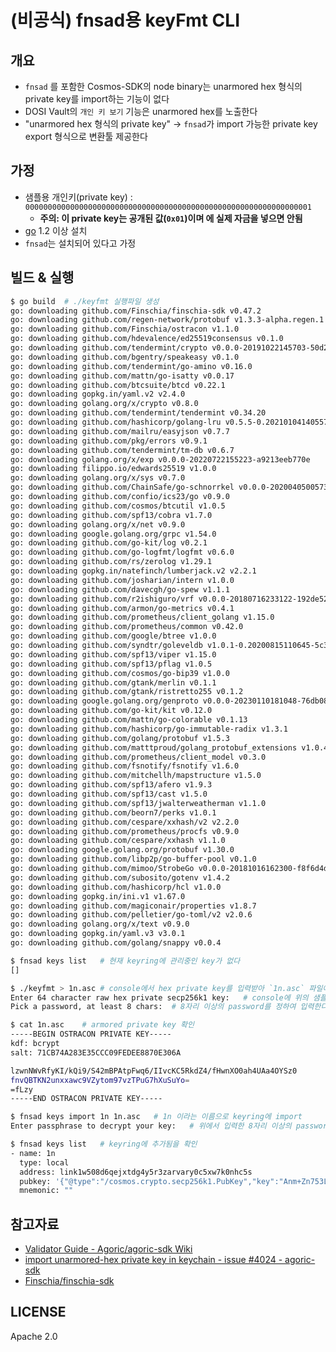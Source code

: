 # (비공식) fnsad용 keyFmt CLI

## 개요

- `fnsad` 를 포함한 Cosmos-SDK의 node binary는 unarmored hex 형식의 private key를 import하는 기능이 없다
- DOSI Vault의 `개인 키 보기` 기능은 unarmored hex를 노출한다
- "unarmored hex 형식의 private key" -> `fnsad`가 import 가능한 private key export 형식으로 변환툴 제공한다

## 가정

- 샘플용 개인키(private key) : `0000000000000000000000000000000000000000000000000000000000000001`
  - **주의: 이 private key는 공개된 값(`0x01`)이며 에 실제 자금을 넣으면 안됨**
- [go](https://go.dev/) 1.2 이상 설치
- `fnsad`는 설치되어 있다고 가정

## 빌드 & 실행

```bash
$ go build  # ./keyfmt 실행파일 생성
go: downloading github.com/Finschia/finschia-sdk v0.47.2
go: downloading github.com/regen-network/protobuf v1.3.3-alpha.regen.1
go: downloading github.com/Finschia/ostracon v1.1.0
go: downloading github.com/hdevalence/ed25519consensus v0.1.0
go: downloading github.com/tendermint/crypto v0.0.0-20191022145703-50d29ede1e15
go: downloading github.com/bgentry/speakeasy v0.1.0
go: downloading github.com/tendermint/go-amino v0.16.0
go: downloading github.com/mattn/go-isatty v0.0.17
go: downloading github.com/btcsuite/btcd v0.22.1
go: downloading gopkg.in/yaml.v2 v2.4.0
go: downloading golang.org/x/crypto v0.8.0
go: downloading github.com/tendermint/tendermint v0.34.20
go: downloading github.com/hashicorp/golang-lru v0.5.5-0.20210104140557-80c98217689d
go: downloading github.com/mailru/easyjson v0.7.7
go: downloading github.com/pkg/errors v0.9.1
go: downloading github.com/tendermint/tm-db v0.6.7
go: downloading golang.org/x/exp v0.0.0-20220722155223-a9213eeb770e
go: downloading filippo.io/edwards25519 v1.0.0
go: downloading golang.org/x/sys v0.7.0
go: downloading github.com/ChainSafe/go-schnorrkel v0.0.0-20200405005733-88cbf1b4c40d
go: downloading github.com/confio/ics23/go v0.9.0
go: downloading github.com/cosmos/btcutil v1.0.5
go: downloading github.com/spf13/cobra v1.7.0
go: downloading golang.org/x/net v0.9.0
go: downloading google.golang.org/grpc v1.54.0
go: downloading github.com/go-kit/log v0.2.1
go: downloading github.com/go-logfmt/logfmt v0.6.0
go: downloading github.com/rs/zerolog v1.29.1
go: downloading gopkg.in/natefinch/lumberjack.v2 v2.2.1
go: downloading github.com/josharian/intern v1.0.0
go: downloading github.com/davecgh/go-spew v1.1.1
go: downloading github.com/r2ishiguro/vrf v0.0.0-20180716233122-192de52975eb
go: downloading github.com/armon/go-metrics v0.4.1
go: downloading github.com/prometheus/client_golang v1.15.0
go: downloading github.com/prometheus/common v0.42.0
go: downloading github.com/google/btree v1.0.0
go: downloading github.com/syndtr/goleveldb v1.0.1-0.20200815110645-5c35d600f0ca
go: downloading github.com/spf13/viper v1.15.0
go: downloading github.com/spf13/pflag v1.0.5
go: downloading github.com/cosmos/go-bip39 v1.0.0
go: downloading github.com/gtank/merlin v0.1.1
go: downloading github.com/gtank/ristretto255 v0.1.2
go: downloading google.golang.org/genproto v0.0.0-20230110181048-76db0878b65f
go: downloading github.com/go-kit/kit v0.12.0
go: downloading github.com/mattn/go-colorable v0.1.13
go: downloading github.com/hashicorp/go-immutable-radix v1.3.1
go: downloading github.com/golang/protobuf v1.5.3
go: downloading github.com/matttproud/golang_protobuf_extensions v1.0.4
go: downloading github.com/prometheus/client_model v0.3.0
go: downloading github.com/fsnotify/fsnotify v1.6.0
go: downloading github.com/mitchellh/mapstructure v1.5.0
go: downloading github.com/spf13/afero v1.9.3
go: downloading github.com/spf13/cast v1.5.0
go: downloading github.com/spf13/jwalterweatherman v1.1.0
go: downloading github.com/beorn7/perks v1.0.1
go: downloading github.com/cespare/xxhash/v2 v2.2.0
go: downloading github.com/prometheus/procfs v0.9.0
go: downloading github.com/cespare/xxhash v1.1.0
go: downloading google.golang.org/protobuf v1.30.0
go: downloading github.com/libp2p/go-buffer-pool v0.1.0
go: downloading github.com/mimoo/StrobeGo v0.0.0-20181016162300-f8f6d4d2b643
go: downloading github.com/subosito/gotenv v1.4.2
go: downloading github.com/hashicorp/hcl v1.0.0
go: downloading gopkg.in/ini.v1 v1.67.0
go: downloading github.com/magiconair/properties v1.8.7
go: downloading github.com/pelletier/go-toml/v2 v2.0.6
go: downloading golang.org/x/text v0.9.0
go: downloading gopkg.in/yaml.v3 v3.0.1
go: downloading github.com/golang/snappy v0.0.4

$ fnsad keys list   # 현재 keyring에 관리중인 key가 없다
[]

$ ./keyfmt > 1n.asc # console에서 hex private key를 입력받아 `1n.asc` 파일에 armored 형식으로 저장
Enter 64 character raw hex private secp256k1 key:   # console에 위의 샘플 개인키(unarmored hex) 입력
Pick a password, at least 8 chars:  # 8자리 이상의 password를 정하여 입력한다. 나중에 import할때 다시 입력 필요

$ cat 1n.asc    # armored private key 확인
-----BEGIN OSTRACON PRIVATE KEY-----
kdf: bcrypt
salt: 71CB74A283E35CCC09FEDEE8870E306A

lzwnNWvRfyKI/kQi9/S42mBPAtpFwq6/IIvcKC5RkdZ4/fHwnXO0ah4UAa4OYSz0
fnvQBTKN2unxxawc9VZytom97vzTPuG7hXuSuYo=
=fLzy
-----END OSTRACON PRIVATE KEY-----

$ fnsad keys import 1n 1n.asc   # 1n 이라는 이름으로 keyring에 import
Enter passphrase to decrypt your key:   # 위에서 입력한 8자리 이상의 password

$ fnsad keys list   # keyring에 추가됨을 확인
- name: 1n
  type: local
  address: link1w508d6qejxtdg4y5r3zarvary0c5xw7k0nhc5s
  pubkey: '{"@type":"/cosmos.crypto.secp256k1.PubKey","key":"Anm+Zn753LusVaBilc6HCwcCm/zbLc4o2VnygVsW+BeY"}'
  mnemonic: ""
```

## 참고자료

- [Validator Guide - Agoric/agoric-sdk Wiki](https://github.com/Agoric/agoric-sdk/wiki/Validator-Guide#private-key-only-no-mnemonic-recovery-phrase)
- [import unarmored-hex private key in keychain - issue #4024 - agoric-sdk](https://github.com/Agoric/agoric-sdk/issues/4024)
- [Finschia/finschia-sdk](https://github.com/Finschia/finschia-sdk)

## LICENSE

Apache 2.0
